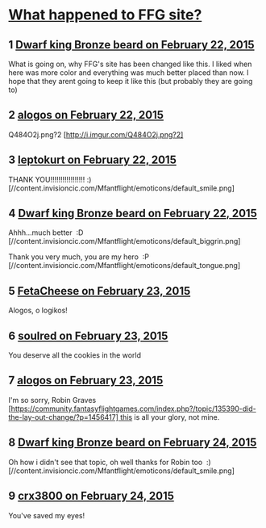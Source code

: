 # [What happened to FFG site?](https://community.fantasyflightgames.com/topic/135617-what-happened-to-ffg-site/)

## 1 [Dwarf king Bronze beard on February 22, 2015](https://community.fantasyflightgames.com/topic/135617-what-happened-to-ffg-site/?do=findComment&comment=1459402)

What is going on, why FFG's site has been changed like this. I liked when here was more color and everything was much better placed than now. I hope that they arent going to keep it like this (but probably they are going to)

## 2 [alogos on February 22, 2015](https://community.fantasyflightgames.com/topic/135617-what-happened-to-ffg-site/?do=findComment&comment=1459410)

Q484O2j.png?2 [http://i.imgur.com/Q484O2j.png?2]

## 3 [leptokurt on February 22, 2015](https://community.fantasyflightgames.com/topic/135617-what-happened-to-ffg-site/?do=findComment&comment=1459575)

THANK YOU!!!!!!!!!!!!!!!!! :) [//content.invisioncic.com/Mfantflight/emoticons/default_smile.png]

## 4 [Dwarf king Bronze beard on February 22, 2015](https://community.fantasyflightgames.com/topic/135617-what-happened-to-ffg-site/?do=findComment&comment=1459630)

Ahhh...much better  :D [//content.invisioncic.com/Mfantflight/emoticons/default_biggrin.png]

Thank you very much, you are my hero  :P [//content.invisioncic.com/Mfantflight/emoticons/default_tongue.png]

## 5 [FetaCheese on February 23, 2015](https://community.fantasyflightgames.com/topic/135617-what-happened-to-ffg-site/?do=findComment&comment=1460470)

Alogos, o logikos!

## 6 [soulred on February 23, 2015](https://community.fantasyflightgames.com/topic/135617-what-happened-to-ffg-site/?do=findComment&comment=1460687)

You deserve all the cookies in the world

## 7 [alogos on February 23, 2015](https://community.fantasyflightgames.com/topic/135617-what-happened-to-ffg-site/?do=findComment&comment=1460724)

I'm so sorry, Robin Graves [https://community.fantasyflightgames.com/index.php?/topic/135390-did-the-lay-out-change/?p=1456417] this is all your glory, not mine.

## 8 [Dwarf king Bronze beard on February 24, 2015](https://community.fantasyflightgames.com/topic/135617-what-happened-to-ffg-site/?do=findComment&comment=1462617)

Oh how i didn't see that topic, oh well thanks for Robin too  :) [//content.invisioncic.com/Mfantflight/emoticons/default_smile.png]

## 9 [crx3800 on February 24, 2015](https://community.fantasyflightgames.com/topic/135617-what-happened-to-ffg-site/?do=findComment&comment=1463301)

You've saved my eyes!


